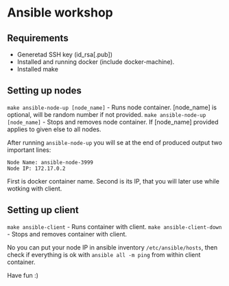 # Ansible workshop

## Requirements
- Generetad SSH key (id_rsa[.pub])
- Installed and running docker (include docker-machine).
- Installed make

## Setting up nodes
`make ansible-node-up [node_name]` - Runs node container. [node_name] is optional, will be random number if not provided.
`make ansible-node-up [node_name]` - Stops and removes node container. If [node_name] provided applies to given else to all nodes.

After running `ansible-node-up` you will se at the end of produced output two important lines:
```
Node Name: ansible-node-3999
Node IP: 172.17.0.2
```

First is docker container name. Second is its IP, that you will later use while wotking with client.

## Setting up client

`make ansible-client` - Runs container with client.
`make ansible-client-down` - Stops and removes container with client.

No you can put your node IP in ansible inventory `/etc/ansible/hosts`, then check if everything is ok with `ansible all -m ping` from within client container.

Have fun :)